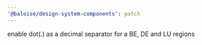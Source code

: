 ```yaml
---
'@baloise/design-system-components': patch
---
```


enable dot(.) as a decimal separator for a BE, DE and LU regions
